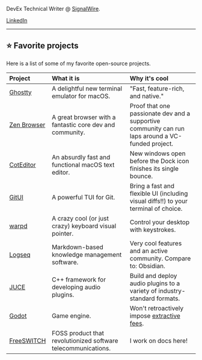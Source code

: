 DevEx Technical Writer @ [SignalWire](https://signalwire.com/). 

[LinkedIn](https://www.linkedin.com/in/august-lr/)

---

## ⭐️ Favorite projects

Here is a list of some of my favorite open-source projects.

|Project|What it is|Why it's cool|
|:--|:--|:--|
|[Ghostty](https://github.com/ghostty-org/ghostty)|A delightful new terminal emulator for macOS.|"Fast, feature-rich, and native."|
|[Zen Browser](https://github.com/zen-browser/desktop)|A great browser with a fantastic core dev and community.|Proof that one passionate dev and a supportive community can run laps around a VC-funded project.|
|[CotEditor](https://github.com/coteditor/)|An absurdly fast and functional macOS text editor.|New windows open before the Dock icon finishes its single bounce.|
|[GitUI](https://github.com/extrawurst/gitui)|A powerful TUI for Git. |Bring a fast and flexible UI (including visual diffs!!) to your terminal of choice.|
|[warpd](https://github.com/rvaiya/warpd)|A crazy cool (or just crazy) keyboard visual pointer. |Control your desktop with keystrokes.|
|[Logseq](https://github.com/logseq/logseq)|Markdown-based knowledge management software.|Very cool features and an active community. Compare to: Obsidian.|
|[JUCE](https://github.com/juce-framework/JUCE)|C++ framework for developing audio plugins.|Build and deploy audio plugins to a variety of industry-standard formats.|
|[Godot](https://github.com/godotengine/godot)|Game engine.|Won't retroactively impose [extractive fees](https://en.wikipedia.org/wiki/Unity_(game_engine)#Runtime_fee_reception).|
|[FreeSWITCH](https://github.com/signalwire/freeswitch)|FOSS product that revolutionized software telecommunications.|I work on docs here!|
